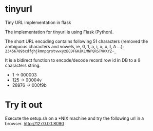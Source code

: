 # tinyurl
Tiny URL implementation in flask

The implementation for tinyurl is using Flask (Python).

The short URL encoding contains following 51 characters (removed the ambiguous characters and vowels, ie, 0, 1, a, i, o, u, l, A ...):
<code>23456789bcdfghjkmnpqrstvwxyzBCDFGHJKLMNPQRSTVWXYZ-_</code>

It is a bidirect function to encode/decode <bold>record row id</bold> in DB to a <bold>6 characters string</bold>.
* 1      -> 000003
* 125    -> 00004v
* 28976  -> 000f9b

# Try it out

Execute the setup.sh on a *NIX machine and try the following url in a browser.
http://127.0.0.1:8080
